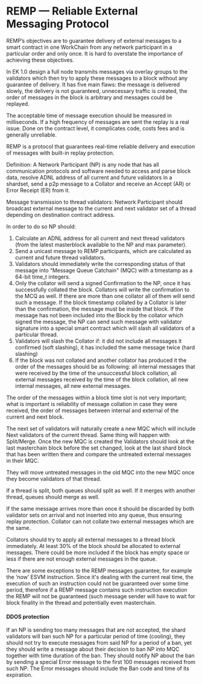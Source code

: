 # REMP — Reliable External Messaging Protocol



REMP’s objectives are to guarantee delivery of external messages to a smart contract in one WorkChain from any network participant in a particular order and only once. It is hard to overstate the importance of achieving these objectives.

In EK 1.0 design a full node transmits messages via overlay groups to the validators which then try to apply these messages to a block without any guarantee of delivery. It has five main flaws: the message is delivered slowly, the delivery is not guaranteed, unnecessary traffic is created, the order of messages in the block is arbitrary and messages could be replayed.

The acceptable time of message execution should be measured in milliseconds. If a high frequency of messages are sent the replay is a real issue. Done on the contract level, it complicates code, costs fees and is generally unreliable.

REMP is a protocol that guarantees real-time reliable delivery and execution of messages with built-in replay protection.

Definition: A Network Participant (NP) is any node that has all communication protocols and software needed to access and parse block data, resolve ADNL address of all current and future validators in a shardset, send a p2p message to a Collator and receive an Accept (AR) or Error Receipt (ER) from it.

Message transmission to thread validators: Network Participant should broadcast external message to the current and next validator set of a thread depending on destination contract address.

In order to do so NP should:

1. Calculate an ADNL address for all current and next thread validators (from the latest masterblock available to the NP and max parameter).
2. Send a unicast message to REMP participants, which are calculated as current and future thread validators.
3. Validators should immediately write the corresponding status of that message into “Message Queue Catchain" (MQC) with a timestamp as a 64-bit time\_t integers.
4. Only the collator will send a signed Confirmation to the NP, once it has successfully collated the block. Collators will write the confirmation to the MCQ as well. If there are more than one collator all of them will send such a message. If the block timestamp collated by a Collator is later than the confirmation, the message must be inside that block. If the message has not been included into the Block by the collator which signed the message, the NP can send such message with validator signature into a special smart contract which will slash all validators of a particular thread.
5. Validators will slash the Collator if: it did not include all messages it confirmed (soft slashing), it has included the same message twice (hard slashing)
6. If the block was not collated and another collator has produced it the order of the messages should be as following: all internal messages that were received by the time of the unsuccessful block collation, all external messages received by the time of the block collation, all new internal messages, all new external messages.

The order of the messages within a block time slot is not very important; what is important is reliability of message collation in case they were received, the order of messages between internal and external of the current and next block.

The next set of validators will naturally create a new MQC which will include Next validators of the current thread. Same thing will happen with Split/Merge. Once the new MQC is created the Validators should look at the last masterchain block before the set changed, look at the last shard block that has been written there and compare the untreated external messages in their MQC.

They will move untreated messages in the old MQC into the new MQC once they become validators of that thread.

If a thread is split, both queues should split as well. If it merges with another thread, queues should merge as well.

If the same message arrives more than once it should be discarded by both validator sets on arrival and not inserted into any queue, thus ensuring replay protection. Collator can not collate two external messages which are the same.

Collators should try to apply all external messages to a thread block immediately. At least 30% of the block should be allocated to external messages. There could be more included if the block has empty space or less if there are not enough external messages in the queue.

There are some exceptions to the REMP messages guarantee, for example the ‘now’ ESVM instruction. Since it's dealing with the current real time, the execution of such an instruction could not be guaranteed over some time period, therefore if a REMP message contains such instruction execution the REMP will not be guaranteed (such message sender will have to wait for block finality in the thread and potentially even masterchain. &#x20;

#### DDOS protection

If an NP is sending too many messages that are not accepted, the shard validators will ban such NP for a particular period of time (cooling), they should not try to execute messages from said NP for a period of a ban, yet they should write a message about their decision to ban NP into MQC together with time duration of the ban. They should notify NP about the ban by sending a special Error message to the first 100 messages received from such NP. The Error messages should include the Ban code and time of its expiration.
